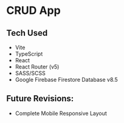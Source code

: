 # CRUD App

## Tech Used
* Vite
* TypeScript
* React
* React Router (v5)
* SASS/SCSS
* Google Firebase Firestore Database v8.5

## Future Revisions:
* Complete Mobile Responsive Layout